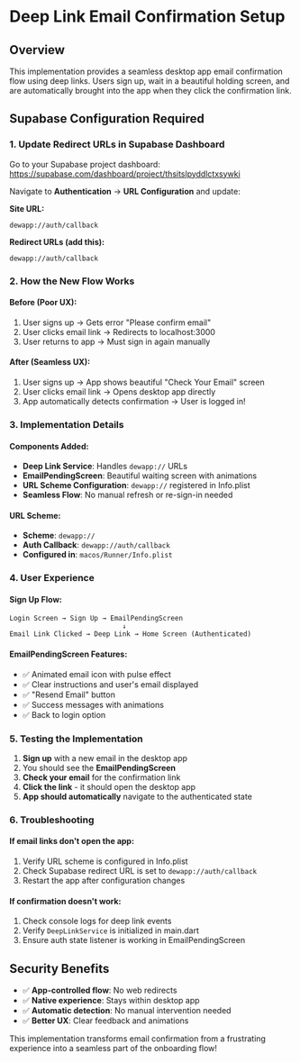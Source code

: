 # Deep Link Email Confirmation Setup

## Overview
This implementation provides a seamless desktop app email confirmation flow using deep links. Users sign up, wait in a beautiful holding screen, and are automatically brought into the app when they click the confirmation link.

## Supabase Configuration Required

### 1. Update Redirect URLs in Supabase Dashboard

Go to your Supabase project dashboard:
https://supabase.com/dashboard/project/thsitslpyddlctxsywki

Navigate to **Authentication** → **URL Configuration** and update:

**Site URL:**
```
dewapp://auth/callback
```

**Redirect URLs (add this):**
```
dewapp://auth/callback
```

### 2. How the New Flow Works

#### Before (Poor UX):
1. User signs up → Gets error "Please confirm email" 
2. User clicks email link → Redirects to localhost:3000
3. User returns to app → Must sign in again manually

#### After (Seamless UX):
1. User signs up → App shows beautiful "Check Your Email" screen
2. User clicks email link → Opens desktop app directly  
3. App automatically detects confirmation → User is logged in!

### 3. Implementation Details

#### Components Added:
- **Deep Link Service**: Handles `dewapp://` URLs
- **EmailPendingScreen**: Beautiful waiting screen with animations
- **URL Scheme Configuration**: `dewapp://` registered in Info.plist
- **Seamless Flow**: No manual refresh or re-sign-in needed

#### URL Scheme:
- **Scheme**: `dewapp://`
- **Auth Callback**: `dewapp://auth/callback`
- **Configured in**: `macos/Runner/Info.plist`

### 4. User Experience

#### Sign Up Flow:
```
Login Screen → Sign Up → EmailPendingScreen
                            ↓
Email Link Clicked → Deep Link → Home Screen (Authenticated)
```

#### EmailPendingScreen Features:
- ✅ Animated email icon with pulse effect
- ✅ Clear instructions and user's email displayed  
- ✅ "Resend Email" button
- ✅ Success messages with animations
- ✅ Back to login option

### 5. Testing the Implementation

1. **Sign up** with a new email in the desktop app
2. You should see the **EmailPendingScreen** 
3. **Check your email** for the confirmation link
4. **Click the link** - it should open the desktop app
5. **App should automatically** navigate to the authenticated state

### 6. Troubleshooting

#### If email links don't open the app:
1. Verify URL scheme is configured in Info.plist
2. Check Supabase redirect URL is set to `dewapp://auth/callback`
3. Restart the app after configuration changes

#### If confirmation doesn't work:
1. Check console logs for deep link events
2. Verify `DeepLinkService` is initialized in main.dart
3. Ensure auth state listener is working in EmailPendingScreen

## Security Benefits

- ✅ **App-controlled flow**: No web redirects
- ✅ **Native experience**: Stays within desktop app
- ✅ **Automatic detection**: No manual intervention needed
- ✅ **Better UX**: Clear feedback and animations

This implementation transforms email confirmation from a frustrating experience into a seamless part of the onboarding flow!